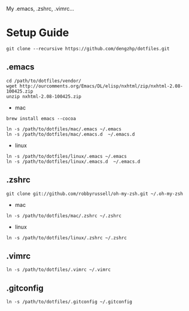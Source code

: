 My .emacs, .zshrc, .vimrc...

Setup Guide
=================

    git clone --recursive https://github.com/dengzhp/dotfiles.git

.emacs
-----------

```
cd /path/to/dotfiles/vendor/
wget http://ourcomments.org/Emacs/DL/elisp/nxhtml/zip/nxhtml-2.08-100425.zip
unzip nxhtml-2.08-100425.zip
```

* mac

```
brew install emacs --cocoa
```

```
ln -s /path/to/dotfiles/mac/.emacs ~/.emacs
ln -s /path/to/dotfiles/mac/.emacs.d  ~/.emacs.d
```

* linux

```
ln -s /path/to/dotfiles/linux/.emacs ~/.emacs
ln -s /path/to/dotfiles/linux/.emacs.d  ~/.emacs.d
```


.zshrc
----------

```
git clone git://github.com/robbyrussell/oh-my-zsh.git ~/.oh-my-zsh
```

* mac

```
ln -s /path/to/dotfiles/mac/.zshrc ~/.zshrc
```

* linux

```
ln -s /path/to/dotfiles/linux/.zshrc ~/.zshrc
```


.vimrc
----------

```
ln -s /path/to/dotfiles/.vimrc ~/.vimrc
```

.gitconfig
-----------

```
ln -s /path/to/dotfiles/.gitconfig ~/.gitconfig
```
